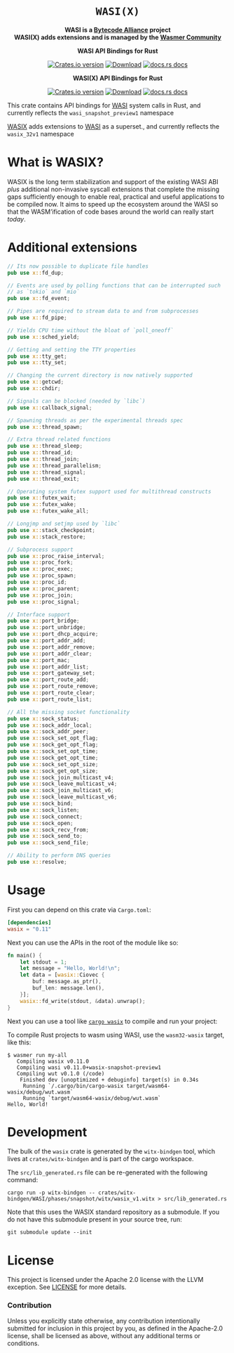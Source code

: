 <div align="center">
  <h1><code>WASI(X)</code></h1>

<strong>WASI is a <a href="https://bytecodealliance.org/">Bytecode Alliance</a> project</strong><br />
<strong>WASI(X) adds extensions and is managed by the <a href="https://wasmer.io/">Wasmer Community</a></strong>

  <p>
    <strong>WASI API Bindings for Rust</strong>
  </p>

  <p>
    <a href="https://crates.io/crates/wasi"><img src="https://img.shields.io/crates/v/wasi.svg?style=flat-square" alt="Crates.io version" /></a>
    <a href="https://crates.io/crates/wasi"><img src="https://img.shields.io/crates/d/wasi.svg?style=flat-square" alt="Download" /></a>
    <a href="https://docs.rs/wasi/"><img src="https://img.shields.io/badge/docs-latest-blue.svg?style=flat-square" alt="docs.rs docs" /></a>
  </p>

  <p>
    <strong>WASI(X) API Bindings for Rust</strong>
  </p>

  <p>
    <a href="https://crates.io/crates/wasix"><img src="https://img.shields.io/crates/v/wasix.svg?style=flat-square" alt="Crates.io version" /></a>
    <a href="https://crates.io/crates/wasix"><img src="https://img.shields.io/crates/d/wasix.svg?style=flat-square" alt="Download" /></a>
    <a href="https://docs.rs/wasix/"><img src="https://img.shields.io/badge/docs-latest-blue.svg?style=flat-square" alt="docs.rs docs" /></a>
  </p>
</div>

This crate contains API bindings for [WASI](https://github.com/WebAssembly/WASI)
system calls in Rust, and currently reflects the `wasi_snapshot_preview1` namespace

[WASIX](https://github.com/john-sharratt/wasix) adds extensions to [WASI](https://github.com/WebAssembly/WASI)
as a superset., and currently reflects the `wasix_32v1` namespace

# What is WASIX?

WASIX is the long term stabilization and support of the existing WASI ABI *plus* additional non-invasive syscall extensions that complete the missing gaps sufficiently enough to enable real, practical and useful applications to be compiled now. It aims to speed up the ecosystem around the WASI so that the WASM’ification of code bases around the world can really start *today*.

# Additional extensions

```rust
// Its now possible to duplicate file handles
pub use x::fd_dup;

// Events are used by polling functions that can be interrupted such
// as `tokio` and `mio`
pub use x::fd_event;

// Pipes are required to stream data to and from subprocesses
pub use x::fd_pipe;

// Yields CPU time without the bloat of `poll_oneoff`
pub use x::sched_yield;

// Getting and setting the TTY properties
pub use x::tty_get;
pub use x::tty_set;

// Changing the current directory is now natively supported
pub use x::getcwd;
pub use x::chdir;

// Signals can be blocked (needed by `libc`)
pub use x::callback_signal;

// Spawning threads as per the experimental threads spec
pub use x::thread_spawn;

// Extra thread related functions
pub use x::thread_sleep;
pub use x::thread_id;
pub use x::thread_join;
pub use x::thread_parallelism;
pub use x::thread_signal;
pub use x::thread_exit;

// Operating system futex support used for multithread constructs
pub use x::futex_wait;
pub use x::futex_wake;
pub use x::futex_wake_all;

// Longjmp and setjmp used by `libc`
pub use x::stack_checkpoint;
pub use x::stack_restore;

// Subprocess support
pub use x::proc_raise_interval;
pub use x::proc_fork;
pub use x::proc_exec;
pub use x::proc_spawn;
pub use x::proc_id;
pub use x::proc_parent;
pub use x::proc_join;
pub use x::proc_signal;

// Interface support
pub use x::port_bridge;
pub use x::port_unbridge;
pub use x::port_dhcp_acquire;
pub use x::port_addr_add;
pub use x::port_addr_remove;
pub use x::port_addr_clear;
pub use x::port_mac;
pub use x::port_addr_list;
pub use x::port_gateway_set;
pub use x::port_route_add;
pub use x::port_route_remove;
pub use x::port_route_clear;
pub use x::port_route_list;

// All the missing socket functionality
pub use x::sock_status;
pub use x::sock_addr_local;
pub use x::sock_addr_peer;
pub use x::sock_set_opt_flag;
pub use x::sock_get_opt_flag;
pub use x::sock_set_opt_time;
pub use x::sock_get_opt_time;
pub use x::sock_set_opt_size;
pub use x::sock_get_opt_size;
pub use x::sock_join_multicast_v4;
pub use x::sock_leave_multicast_v4;
pub use x::sock_join_multicast_v6;
pub use x::sock_leave_multicast_v6;
pub use x::sock_bind;
pub use x::sock_listen;
pub use x::sock_connect;
pub use x::sock_open;
pub use x::sock_recv_from;
pub use x::sock_send_to;
pub use x::sock_send_file;

// Ability to perform DNS queries
pub use x::resolve;
```

# Usage

First you can depend on this crate via `Cargo.toml`:

```toml
[dependencies]
wasix = "0.11"
```

Next you can use the APIs in the root of the module like so:

```rust
fn main() {
    let stdout = 1;
    let message = "Hello, World!\n";
    let data = [wasix::Ciovec {
        buf: message.as_ptr(),
        buf_len: message.len(),
    }];
    wasix::fd_write(stdout, &data).unwrap();
}
```

Next you can use a tool like [`cargo
wasix`](https://github.com/wasmerio/cargo-wasix) to compile and run your
project:

To compile Rust projects to wasm using WASI, use the `wasm32-wasix` target,
like this:

```
$ wasmer run my-all
   Compiling wasix v0.11.0
   Compiling wasi v0.11.0+wasix-snapshot-preview1
   Compiling wut v0.1.0 (/code)
    Finished dev [unoptimized + debuginfo] target(s) in 0.34s
     Running `/.cargo/bin/cargo-wasix target/wasm64-wasix/debug/wut.wasm`
     Running `target/wasm64-wasix/debug/wut.wasm`
Hello, World!
```

# Development

The bulk of the `wasix` crate is generated by the `witx-bindgen` tool, which lives at
`crates/witx-bindgen` and is part of the cargo workspace.

The `src/lib_generated.rs` file can be re-generated with the following
command:

```
cargo run -p witx-bindgen -- crates/witx-bindgen/WASI/phases/snapshot/witx/wasix_v1.witx > src/lib_generated.rs
```

Note that this uses the WASIX standard repository as a submodule. If you do not
have this submodule present in your source tree, run:
```
git submodule update --init
```

# License

This project is licensed under the Apache 2.0 license with the LLVM exception.
See [LICENSE](LICENSE) for more details.

### Contribution

Unless you explicitly state otherwise, any contribution intentionally submitted
for inclusion in this project by you, as defined in the Apache-2.0 license,
shall be licensed as above, without any additional terms or conditions.

